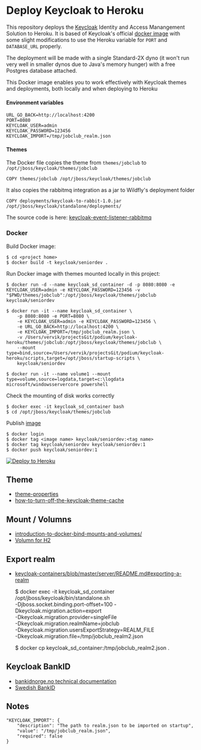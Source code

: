 # Deploy Keycloak to Heroku

This repository deploys the [Keycloak](https://www.keycloak.org) Identity and Access Manangement Solution 
to Heroku.  It is based of Keycloak's official [docker image](https://hub.docker.com/r/jboss/keycloak/) with some slight modifications to use the
Heroku variable for `PORT` and `DATABASE_URL` properly.

The deployment will be made with a single Standard-2X dyno (it won't run very well in smaller dynos
due to Java's memory hunger) with a free Postgres database attached.

This Docker image enables you to work effectively with Keycloak themes and deployments, both locally and when deploying to Heroku

#### Environment variables
    
    URL_GO_BACK=http://localhost:4200
    PORT=8080
    KEYCLOAK_USER=admin
    KEYCLOAK_PASSWORD=123456
    KEYCLOAK_IMPORT=/tmp/jobclub_realm.json

#### Themes
The Docker file copies the theme from `themes/jobclub` to `/opt/jboss/keycloak/themes/jobclub`
    
    COPY themes/jobclub /opt/jboss/keycloak/themes/jobclub

It also copies the rabbitmq integration as a jar to Wildfly's deployment folder

    COPY deployments/keycloak-to-rabbit-1.0.jar /opt/jboss/keycloak/standalone/deployments/

The source code is here: [keycloak-event-listener-rabbitmq](https://github.com/seniordevonly/keycloak-event-listener-rabbitmq)

### Docker 
Build Docker image:
    
    $ cd <project home>
    $ docker build -t keycloak/seniordev .
    
Run Docker image with themes mounted locally in this project: 

    $ docker run -d --name keycloak_sd_container -d -p 8080:8080 -e KEYCLOAK_USER=admin -e KEYCLOAK_PASSWORD=123456 -v "$PWD/themes/jobclub":/opt/jboss/keycloak/themes/jobclub keycloak/seniordev
    
    $ docker run -it --name keycloak_sd_container \
        -p 8080:8080 -e PORT=8080 \
        -e KEYCLOAK_USER=admin -e KEYCLOAK_PASSWORD=123456 \
        -e URL_GO_BACK=http://localhost:4200 \
        -e KEYCLOAK_IMPORT=/tmp/jobclub_realm.json \
        -v /Users/vervik/projectsGit/podium/keycloak-heroku/themes/jobclub:/opt/jboss/keycloak/themes/jobclub \
        --mount type=bind,source=/Users/vervik/projectsGit/podium/keycloak-heroku/scripts,target=/opt/jboss/startup-scripts \
        keycloak/seniordev

    $ docker run -it --name volume1 --mount type=volume,source=logdata,target=c:\logdata microsoft/windowsservercore powershell


Check the mounting of disk works correctly

    $ docker exec -it keycloak_sd_container bash
    $ cd /opt/jboss/keycloak/themes/jobclub
    
Publish [image](https://linuxconfig.org/how-to-customize-docker-images-with-dockerfiles)

    $ docker login
    $ docker tag <image name> keycloak/seniordev:<tag name>
    $ docker tag keycloak/seniordev keycloak/seniordev:1
    $ docker push keycloak/seniordev:1

[![Deploy to Heroku](https://www.herokucdn.com/deploy/button.svg)](https://heroku.com/deploy)

## Theme
- [theme-properties](https://www.keycloak.org/docs/latest/server_development/#theme-properties)
- [how-to-turn-off-the-keycloak-theme-cache](https://keycloakthemes.com/blog/how-to-turn-off-the-keycloak-theme-cache)


## Mount / Volumns
- [introduction-to-docker-bind-mounts-and-volumes/](https://4sysops.com/archives/introduction-to-docker-bind-mounts-and-volumes/)
- [Volumn for H2](https://github.com/jhipster/generator-jhipster/issues/7157)

## Export realm

- [keycloak-containers/blob/master/server/README.md#exporting-a-realm](https://github.com/keycloak/keycloak-containers/blob/master/server/README.md#exporting-a-realm)


    $ docker exec -it keycloak_sd_container /opt/jboss/keycloak/bin/standalone.sh \
        -Djboss.socket.binding.port-offset=100 -Dkeycloak.migration.action=export \
        -Dkeycloak.migration.provider=singleFile \
        -Dkeycloak.migration.realmName=jobclub \
        -Dkeycloak.migration.usersExportStrategy=REALM_FILE \
        -Dkeycloak.migration.file=/tmp/jobclub_realm2.json
    
    $ docker cp keycloak_sd_container:/tmp/jobclub_realm2.json .

## Keycloak BankID
- [bankidnorge.no technical documentation](https://confluence.bankidnorge.no/confluence/pdoidclc/technical-documentation/core-concepts/session-handling)
- [Swedish BankID](https://github.com/bankid4keycloak/bankid4keycloak)

## Notes
    "KEYCLOAK_IMPORT": {
        "description": "The path to realm.json to be imported on startup",
        "value": "/tmp/jobclub_realm.json",
        "required": false
    }